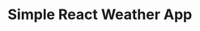 <h1> Simple React Weather App

[](https://user-images.githubusercontent.com/62619507/129914417-e388e589-6dc0-4c7b-acc8-840ddbe4ac2c.mp4)


